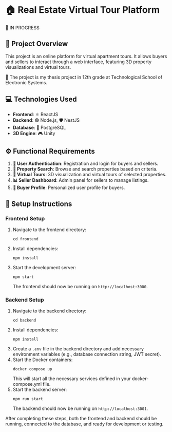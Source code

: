 # 🏠 Real Estate Virtual Tour Platform
🔴 IN PROGRESS

## 📄 Project Overview
This project is an online platform for virtual apartment tours. It allows buyers and sellers to interact through a web interface, featuring 3D property visualizations and virtual tours. 

🏫 The project is my thesis project in 12th grade at Technological School of Electronic Systems.

## 💻 Technologies Used
- **Frontend**: ⚛️ ReactJS
- **Backend**: 🟢 Node.js, 🛡️ NestJS
- **Database**: 🐘 PostgreSQL
- **3D Engine**: 🎮 Unity

## ⚙️ Functional Requirements
1. **🔐 User Authentication**: Registration and login for buyers and sellers.
2. **🔎 Property Search**: Browse and search properties based on criteria.
3. **🏡 Virtual Tours**: 3D visualization and virtual tours of selected properties.
4. **📊 Seller Dashboard**: Admin panel for sellers to manage listings.
5. **👤 Buyer Profile**: Personalized user profile for buyers.

## 🚀 Setup Instructions

### Frontend Setup
1. Navigate to the frontend directory:
   ```
   cd frontend
   ```
2. Install dependencies:
   ```
   npm install
   ```
3. Start the development server:
   ```
   npm start
   ```
   The frontend should now be running on `http://localhost:3000`.

### Backend Setup
1. Navigate to the backend directory:
   ```
   cd backend
   ```
2. Install dependencies:
   ```
   npm install
   ```
3. Create a `.env` file in the backend directory and add necessary environment variables (e.g., database connection string, JWT secret).
4. Start the Docker containers:
   ```
   docker compose up
   ```
   This will start all the necessary services defined in your docker-compose.yml file.
5. Start the backend server:
   ```
   npm run start
   ```
   The backend should now be running on `http://localhost:3001`.


After completing these steps, both the frontend and backend should be running, connected to the database, and ready for development or testing.

